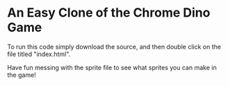 # An Easy Clone of the Chrome Dino Game

To run this code simply download the source, and then double click on the file titled "index.html".

Have fun messing with the sprite file to see what sprites you can make in the game!

